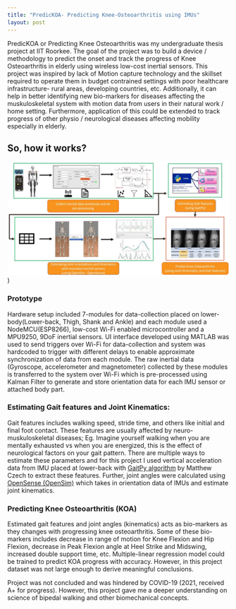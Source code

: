 ```yaml
---
title: "PredicKOA- Predicting Knee-Osteoarthritis using IMUs"
layout: post
---
```


PredicKOA or Predicting Knee Osteoarthritis was my undergraduate thesis project at IIT Roorkee. The goal of the project was to build a device / methodology to predict the onset and track the progress of Knee Osteoarthritis in elderly using wireless low-cost inertial sensors. This project was inspired by lack of Motion capture technology and the skillset required to operate them in budget contrained settings with poor healthcare infrastructure- rural areas, developing countries, etc. Additionally, it can help in better identifying new bio-markers for diseases affecting the muskuloskeletal system with motion data from users in their natural work / home setting. Furthermore, application of this could be extended to track progress of other physio / neurological diseases affecting mobility especially in elderly.



## So, how it works?
![PredicKOA working](/assets/predicKOA_process.jpg))

### Prototype
Hardware setup included 7-modules for data-collection placed on lower-body(Lower-back, Thigh, Shank and Ankle) and each module used a NodeMCU(ESP8266), low-cost Wi-Fi enabled microcontroller and a MPU9250, 9DoF inertial sensors. UI interface developed using MATLAB was used to send triggers over Wi-Fi for data-collection and system was hardcoded to trigger with different delays to enable approximate synchronization of data from each module. The raw inertial data (Gyroscope, accelerometer and magnetometer) collected by these modules is transferred to the system over Wi-Fi which is pre-processed using Kalman Filter to generate and store orientation data for each IMU sensor or attached body part.

### Estimating Gait features and Joint Kinematics:
Gait features includes walking speed, stride time, and others like initial and final foot contact. These features are usually affected by neuro-muskuloskeletal diseases; Eg. Imagine yourself walking when you are mentally exhausted vs when you are energized, this is the effect of neurological factors on your gait pattern. There are multiple ways to estimate these parameters and for this project I used vertical acceleration data from IMU placed at lower-back with [GaitPy algorithm](https://pypi.org/project/gaitpy/) by Matthew Czech to extract these features. Further, joint angles were calculated using [OpenSense (OpenSim)](https://simtk.org/projects/opensense) which takes in orientation data of IMUs and estimate joint kinematics.

### Predicting Knee Osteoarthritis (KOA)
Estimated gait features and joint angles (kinematics) acts as bio-markers as they changes with progressing knee osteoarthritis. Some of these bio-markers includes decrease in range of motion for Knee Flexion and Hip Flexion, decrease in Peak Flexion angle at Heel Strike and Midswing, increased double support time, etc. Multiple-linear regression model could be trained to predict KOA progress with accuracy. However, in this project dataset was not large enough to derive meaningful conclusions. 

Project was not concluded and was hindered by COVID-19 (2021, received A+ for progress). However, this project gave me a deeper understanding on science of bipedal walking and other biomechanical concepts.